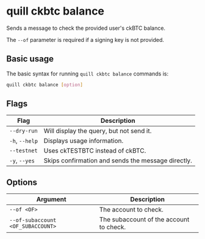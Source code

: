 # quill ckbtc balance

Sends a message to check the provided user's ckBTC balance.

The `--of` parameter is required if a signing key is not provided.

## Basic usage

The basic syntax for running `quill ckbtc balance` commands is:

```bash
quill ckbtc balance [option]
```

## Flags

| Flag           | Description                                        |
|----------------|----------------------------------------------------|
| `--dry-run`    | Will display the query, but not send it.           |
| `-h`, `--help` | Displays usage information.                        |
| `--testnet`    | Uses ckTESTBTC instead of ckBTC.                   |
| `-y`, `--yes`  | Skips confirmation and sends the message directly. |

## Options

| Argument                          | Description                             |
|-----------------------------------|-----------------------------------------|
| `--of <OF>`                       | The account to check.                   |
| `--of-subaccount <OF_SUBACCOUNT>` | The subaccount of the account to check. |

